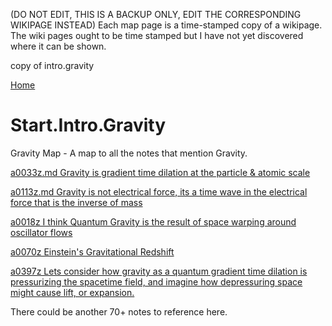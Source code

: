 (DO NOT EDIT, THIS IS A BACKUP ONLY, EDIT THE CORRESPONDING WIKIPAGE INSTEAD)
Each map page is a time-stamped copy of a wikipage. The wiki pages ought to be time stamped but I have not yet discovered where it can be shown.

copy of intro.gravity

[Home](https://github.com/v5ma/selfawarenetworks/wiki)

# Start.Intro.Gravity
Gravity Map - A map to all the notes that mention Gravity.

[a0033z.md Gravity is gradient time dilation at the particle & atomic scale](https://github.com/v5ma/selfawarenetworks/blob/76a5ab76ce79ed797fa5ebb0818e84f76900dd80/a0033z.md)

[a0113z.md Gravity is not electrical force, its a time wave in the electrical force that is the inverse of mass](https://github.com/v5ma/selfawarenetworks/blob/e84c247b5a9a0f1d24bb41048368e1eba032c1a1/a0113z.md)

[a0018z I think Quantum Gravity is the result of space warping around oscillator flows](https://github.com/v5ma/selfawarenetworks/blob/9e9299b9894d0d1c4c289f883113cd16adcbab96/a0018z.md)

[a0070z Einstein's Gravitational Redshift](https://github.com/v5ma/selfawarenetworks/blob/e84c247b5a9a0f1d24bb41048368e1eba032c1a1/a0070z.md)

[a0397z Lets consider how gravity as a quantum gradient time dilation is pressurizing the spacetime field, and imagine how depressuring space might cause lift, or expansion.](https://github.com/v5ma/selfawarenetworks/blob/main/a0397z.md)

There could be another 70+ notes to reference here.
